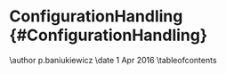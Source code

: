 # ConfigurationHandling {#ConfigurationHandling}

\author p.baniukiewicz
\date 1 Apr 2016
\tableofcontents